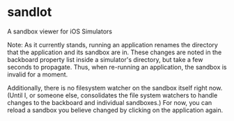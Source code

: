 sandlot
=======

A sandbox viewer for iOS Simulators

Note: As it currently stands, running an application renames the directory that the application and its sandbox are in. These changes are noted in the backboard property list inside a simulator's directory, but take a few seconds to propagate. Thus, when re-running an application, the sandbox is invalid for a moment.

Additionally, there is no filesystem watcher on the sandbox itself right now. (Until I, or someone else, consolidates the file system watchers to handle changes to the backboard and individual sandboxes.) For now, you can reload a sandbox you believe changed by clicking on the application again.
